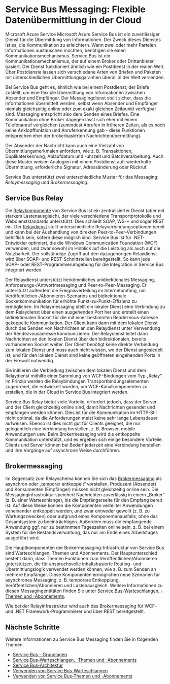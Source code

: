 <properties
	pageTitle="Übersicht über Service Bus Messaging | Microsoft Azure"
	description="Service Bus Messaging: Flexible Datenübermittlung in der Cloud"
	services="service-bus-messaging"
	documentationCenter=".net"
	authors="sethmanheim"
	manager="timlt"
	editor=""/>

<tags
	ms.service="service-bus-messaging"
	ms.workload="na"
	ms.tgt_pltfrm="na"
	ms.devlang="multiple"
	ms.topic="get-started-article"
	ms.date="09/27/2016"
	ms.author="sethm"/>


# Service Bus Messaging: Flexible Datenübermittlung in der Cloud

Microsoft Azure Service Microsoft Azure Service Bus ist ein zuverlässiger Dienst für die Übermittlung von Informationen. Der Zweck dieses Dienstes ist es, die Kommunikation zu erleichtern. Wenn zwei oder mehr Parteien Informationen austauschen möchten, benötigen sie einen Kommunikationsmechanismus. Service Bus ist ein Kommunikationsmechanismus, der auf einem Broker oder Drittanbieter basiert. Der Dienst funktioniert ähnlich wie ein Postdienst in der realen Welt. Über Postdienste lassen sich verschiedene Arten von Briefen und Paketen mit unterschiedlichen Übermittlungsgarantien überall in der Welt versenden.

Bei Service Bus geht es, ähnlich wie bei einem Postdienst, der Briefe zustellt, um eine flexible Übermittlung von Informationen zwischen Absender und Empfänger. Der Messagingdienst stellt sicher, dass die Informationen übermittelt werden, selbst wenn Absender und Empfänger niemals gleichzeitig online oder zum exakt gleichen Zeitpunkt verfügbar sind. Messaging entspricht also dem Senden eines Briefes. Eine Kommunikation ohne Broker dagegen lässt sich eher mit einem Telefonanruf vergleichen (zumindest Anrufen in früheren Zeiten, als es noch keine Anklopffunktion und Anruferkennung gab - diese Funktionen entsprechen eher der brokerbasierten Nachrichtenübermittlung).

Der Absender der Nachricht kann auch eine Vielzahl von Übermittlungsmerkmalen anfordern, wie z. B. Transaktionen, Duplikaterkennung, Ablaufdatum und -uhrzeit und Batchverarbeitung. Auch diese Muster weisen Analogien mit einem Postdienst auf: wiederholte Übermittlung, erforderliche Signatur, Adressänderung oder Rückruf.

Service Bus unterstützt zwei unterschiedliche Muster für das Messaging: *Relaymessaging* und *Brokermessaging*.

## Service Bus Relay

Die [Relaykomponente](../service-bus-relay/service-bus-relay-overview.md) von Service Bus ist ein zentralisierter Dienst (aber mit starkem Lastenausgleich), der viele verschiedene Transportprotokolle und Webdienststandards unterstützt. Dies schließt SOAP, WS-* und sogar REST ein. Der [Relaydienst](../service-bus-relay/service-bus-dotnet-how-to-use-relay.md) stellt unterschiedliche Relayverbindungsoptionen bereit und kann bei der Aushandlung von direkten Peer-to-Peer-Verbindungen behilflich sein, sofern diese möglich sind. Service Bus ist für .NET-Entwickler optimiert, die die Windows Communication Foundation (WCF) verwenden, und zwar sowohl im Hinblick auf die Leistung als auch auf die Nutzbarkeit. Der vollständige Zugriff auf den dazugehörigen Relaydienst wird über SOAP- und REST-Schnittstellen bereitgestellt. So kann jede SOAP- oder REST-Programmierumgebung für die Integration in Service Bus integriert werden.

Der Relaydienst unterstützt herkömmliches unidirektionales Messaging, Anforderungs-/Antwortmessaging und Peer-to-Peer-Messaging. Er unterstützt außerdem die Ereignisverteilung im Internetumfang, um Veröffentlichen-/Abonnieren-Szenarios und bidirektionale Socketkommunikation für erhöhte Punkt-zu-Punkt-Effizienz zu ermöglichen. Im Relaymessaging stellt ein lokaler Dienst eine Verbindung zu dem Relaydienst über einen ausgehenden Port her und erstellt einen bidirektionalen Socket für die mit einer bestimmten Rendezvous-Adresse gekoppelte Kommunikation. Der Client kann dann mit dem lokalen Dienst durch das Senden von Nachrichten an den Relaydienst unter Verwendung der Rendezvousadresse kommunizieren. Der Relaydienst leitet dann Nachrichten an den lokalen Dienst über den bidirektionalen, bereits vorhandenen Socket weiter. Der Client benötigt keine direkte Verbindung zum lokalen Dienst und muss auch nicht wissen, wo der Dienst angesiedelt ist, und für den lokalen Dienst sind keine geöffneten eingehenden Ports in der Firewall notwendig.

Sie initiieren die Verbindung zwischen dem lokalen Dienst und dem Relaydienst mithilfe einer Sammlung von WCF-Bindungen vom Typ „Relay“. Im Prinzip werden die Relaybindungen Transportbindungselementen zugeordnet, die entwickelt wurden, um WCF-Kanalkomponenten zu erstellen, die in der Cloud in Service Bus integriert werden.

Service Bus Relay bietet viele Vorteile, erfordert jedoch, dass der Server und der Client gleichzeitig online sind, damit Nachrichten gesendet und empfangen werden können. Dies ist für die Kommunikation im HTTP-Stil nicht optimal, da die Anforderungen meist keine sehr lange Lebensdauer aufweisen. Ebenso ist dies nicht gut für Clients geeignet, die nur gelegentlich eine Verbindung herstellen, z. B. Browser, mobile Anwendungen usw. Beim Brokermessaging wird die entkoppelte Kommunikation unterstützt, und es ergeben sich einige besondere Vorteile. Clients und Server können bei Bedarf jederzeit eine Verbindung herstellen und ihre Vorgänge auf asynchrone Weise durchführen.

## Brokermessaging

Im Gegensatz zum Relayschema können Sie sich das [Brokermessaging](service-bus-queues-topics-subscriptions.md) als asynchron oder „temporär entkoppelt“ vorstellen. Produzent (Absender) und Konsumenten (Empfänger) müssen nicht gleichzeitig online sein. Die Messaginginfrastruktur speichert Nachrichten zuverlässig in einem „Broker“ (z. B. einer Warteschlange), bis die Empfängerseite für den Empfang bereit ist. Auf diese Weise können die Komponenten verteilter Anwendungen voneinander entkoppelt werden, und zwar entweder gewollt (z. B. zu Wartungszwecken) oder aufgrund eines Komponentenausfalls, ohne das Gesamtsystem zu beeinträchtigen. Außerdem muss die empfangende Anwendung ggf. nur zu bestimmten Tageszeiten online sein, z. B. bei einem System für die Bestandsverwaltung, das nur am Ende eines Arbeitstages ausgeführt wird.

Die Hauptkomponenten der Brokermessaging-Infrastruktur von Service Bus sind Warteschlangen, Themen und Abonnements. Der Hauptunterschied besteht darin, dass Themen Funktionen zum Veröffentlichen/Abonnieren unterstützen, die für anspruchsvolle inhaltsbasierte Routing- und Übermittlungslogik verwendet werden können, wie z. B. zum Senden an mehrere Empfänger. Diese Komponenten ermöglichen neue Szenarien für asynchrones Messaging, z. B. temporäre Entkopplung, Veröffentlichen/Abonnieren und Lastenausgleich. Weitere Informationen zu diesen Messagingentitäten finden Sie unter [Service Bus-Warteschlangen, -Themen und -Abonnements](service-bus-queues-topics-subscriptions.md).

Wie bei der Relayinfrastruktur wird auch das Brokermessaging für WCF- und .NET Framework-Programmierer und über REST bereitgestellt.

## Nächste Schritte

Weitere Informationen zu Service Bus Messaging finden Sie in folgenden Themen.

- [Service Bus – Grundlagen](../service-bus/service-bus-fundamentals-hybrid-solutions.md)
- [Service Bus-Warteschlangen, -Themen und -Abonnements](service-bus-queues-topics-subscriptions.md)
- [Service Bus-Architektur](../service-bus/service-bus-architecture.md)
- [Verwenden von Service Bus-Warteschlangen](service-bus-dotnet-get-started-with-queues.md)
- [Verwenden von Service Bus-Themen und -Abonnements](service-bus-dotnet-how-to-use-topics-subscriptions.md)
 

<!---HONumber=AcomDC_0928_2016-->